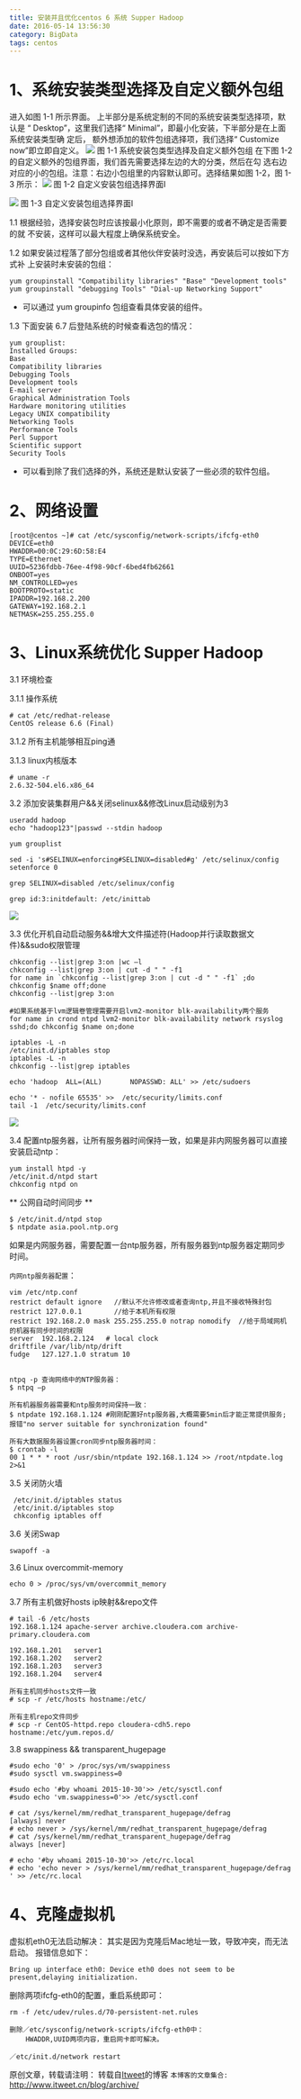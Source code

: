 ```yaml
---
title: 安装并且优化centos 6 系统 Supper Hadoop
date: 2016-05-14 13:56:30
category: BigData
tags: centos
---
```

# 1、系统安装类型选择及自定义额外包组
  进入如图 1-1 所示界面。 上半部分是系统定制的不同的系统安装类型选择项，默认是
“ Desktop”，这里我们选择“ Minimal”，即最小化安装，下半部分是在上面系统安装类型确
定后， 额外想添加的软件包组选择项，我们选择“ Customize now”即立即自定义。
    ![](https://www.itweet.cn/screenshots/minimal.png)
    图 1-1 系统安装包类型选择及自定义额外包组
  在下图 1-2 的自定义额外的包组界面，我们首先需要选择左边的大的分类，然后在勾
选右边对应的小的包组。注意：右边小包组里的内容默认即可。选择结果如图 1-2，图 1-3
所示：
![](https://www.itweet.cn/screenshots/base-system.png)
        图 1-2 自定义安装包组选择界面I

![](https://www.itweet.cn/screenshots/base-developments.png)
        图 1-3 自定义安装包组选择界面I

1.1 根据经验，选择安装包时应该按最小化原则，即不需要的或者不确定是否需要的就
不安装，这样可以最大程度上确保系统安全。

1.2 如果安装过程落了部分包组或者其他伙伴安装时没选，再安装后可以按如下方式补
上安装时未安装的包组：
```
yum groupinstall "Compatibility libraries" "Base" "Development tools"
yum groupinstall "debugging Tools" "Dial-up Networking Support"
```
* 可以通过 yum groupinfo 包组查看具体安装的组件。

1.3 下面安装 6.7 后登陆系统的时候查看选包的情况：
```
yum grouplist:
Installed Groups:
Base
Compatibility libraries
Debugging Tools
Development tools
E-mail server
Graphical Administration Tools
Hardware monitoring utilities
Legacy UNIX compatibility
Networking Tools
Performance Tools
Perl Support
Scientific support
Security Tools
```
* 可以看到除了我们选择的外，系统还是默认安装了一些必须的软件包组。

# 2、网络设置
```
[root@centos ~]# cat /etc/sysconfig/network-scripts/ifcfg-eth0 
DEVICE=eth0
HWADDR=00:0C:29:6D:58:E4
TYPE=Ethernet
UUID=5236fdbb-76ee-4f98-90cf-6bed4fb62661
ONBOOT=yes
NM_CONTROLLED=yes
BOOTPROTO=static
IPADDR=192.168.2.200
GATEWAY=192.168.2.1
NETMASK=255.255.255.0
```

# 3、Linux系统优化 Supper Hadoop
3.1 环境检查

3.1.1 操作系统
```
# cat /etc/redhat-release 
CentOS release 6.6 (Final)
```

3.1.2 所有主机能够相互ping通

3.1.3 linux内核版本
```
# uname -r
2.6.32-504.el6.x86_64
```

3.2 添加安装集群用户&&关闭selinux&&修改Linux启动级别为3
```
useradd hadoop
echo "hadoop123"|passwd --stdin hadoop

yum grouplist

sed -i 's#SELINUX=enforcing#SELINUX=disabled#g' /etc/selinux/config
setenforce 0

grep SELINUX=disabled /etc/selinux/config

grep id:3:initdefault: /etc/inittab
```
![](https://www.itweet.cn/screenshots/chkconfig-list.png)

3.3 优化开机自动启动服务&&增大文件描述符(Hadoop并行读取数据文件)&&sudo权限管理
```
chkconfig --list|grep 3:on |wc –l
chkconfig --list|grep 3:on | cut -d " " -f1  
for name in `chkconfig --list|grep 3:on | cut -d " " -f1` ;do chkconfig $name off;done
chkconfig --list|grep 3:on

#如果系统基于lvm逻辑卷管理需要开启lvm2-monitor blk-availability两个服务
for name in crond ntpd lvm2-monitor blk-availability network rsyslog sshd;do chkconfig $name on;done

iptables -L -n
/etc/init.d/iptables stop
iptables -L -n
chkconfig --list|grep iptables

echo 'hadoop  ALL=(ALL)       NOPASSWD: ALL' >> /etc/sudoers

echo '* - nofile 65535' >>  /etc/security/limits.conf
tail -1  /etc/security/limits.conf
```
![](https://www.itweet.cn/screenshots/chkconfig-list-2.png)

3.4 配置ntp服务器，让所有服务器时间保持一致，如果是非内网服务器可以直接安装启动ntp：
```
yum install htpd -y
/etc/init.d/ntpd start
chkconfig ntpd on
```

** 公网自动时间同步 **
```
$ /etc/init.d/ntpd stop
$ ntpdate asia.pool.ntp.org  
```
如果是内网服务器，需要配置一台ntp服务器，所有服务器到ntp服务器定期同步时间。

`内网ntp服务器配置`：

```
vim /etc/ntp.conf
restrict default ignore   //默认不允许修改或者查询ntp,并且不接收特殊封包
restrict 127.0.0.1        //给于本机所有权限
restrict 192.168.2.0 mask 255.255.255.0 notrap nomodify  //给于局域网机的机器有同步时间的权限
server  192.168.2.124   # local clock
driftfile /var/lib/ntp/drift
fudge   127.127.1.0 stratum 10


ntpq -p 查询网络中的NTP服务器：
$ ntpq –p

所有机器服务器需要和ntp服务时间保持一致：
$ ntpdate 192.168.1.124 #刚刚配置好ntp服务器,大概需要5min后才能正常提供服务;报错"no server suitable for synchronization found"

所有大数据服务器设置cron同步ntp服务器时间：
$ crontab -l
00 1 * * * root /usr/sbin/ntpdate 192.168.1.124 >> /root/ntpdate.log 2>&1

```

3.5 关闭防火墙
```
 /etc/init.d/iptables status
 /etc/init.d/iptables stop
 chkconfig iptables off
```

3.6 关闭Swap
```
swapoff -a
```

3.6 Linux overcommit-memory
```
echo 0 > /proc/sys/vm/overcommit_memory
```

3.7 所有主机做好hosts ip映射&&repo文件
```
# tail -6 /etc/hosts
192.168.1.124 apache-server archive.cloudera.com archive-primary.cloudera.com

192.168.1.201   server1
192.168.1.202   server2
192.168.1.203   server3
192.168.1.204   server4

所有主机同步hosts文件一致
# scp -r /etc/hosts hostname:/etc/

所有主机repo文件同步
# scp -r CentOS-httpd.repo cloudera-cdh5.repo hostname:/etc/yum.repos.d/
```

3.8 swappiness && transparent_hugepage
```
#sudo echo '0' > /proc/sys/vm/swappiness
#sudo sysctl vm.swappiness=0

#sudo echo '#by whoami 2015-10-30'>> /etc/sysctl.conf
#sudo echo 'vm.swappiness=0'>> /etc/sysctl.conf

# cat /sys/kernel/mm/redhat_transparent_hugepage/defrag 
[always] never
# echo never > /sys/kernel/mm/redhat_transparent_hugepage/defrag
# cat /sys/kernel/mm/redhat_transparent_hugepage/defrag
always [never]

# echo '#by whoami 2015-10-30'>> /etc/rc.local
# echo 'echo never > /sys/kernel/mm/redhat_transparent_hugepage/defrag ' >> /etc/rc.local
```

# 4、克隆虚拟机
虚拟机eth0无法启动解决：
    其实是因为克隆后Mac地址一致，导致冲突，而无法启动。
    报错信息如下：
```
Bring up interface eth0: Device eth0 does not seem to be present,delaying initialization.
```

删除两项ifcfg-eth0的配置，重启系统即可：
```
rm -f /etc/udev/rules.d/70-persistent-net.rules

删除／etc/sysconfig/network-scripts/ifcfg-eth0中：
    HWADDR,UUID两项内容，重启网卡即可解决。

／etc/init.d/network restart
```

原创文章，转载请注明： 转载自[Itweet](http://www.itweet.cn)的博客
`本博客的文章集合:` http://www.itweet.cn/blog/archive/

